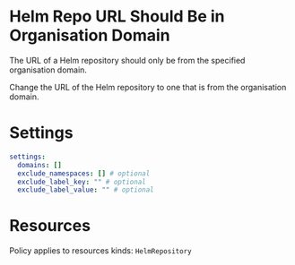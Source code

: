 # Helm Repo URL Should Be in Organisation Domain

The URL of a Helm repository should only be from the specified organisation domain.

Change the URL of the Helm repository to one that is from the organisation domain.

# Settings

```yaml
settings:
  domains: []
  exclude_namespaces: [] # optional
  exclude_label_key: "" # optional
  exclude_label_value: "" # optional
```

# Resources

Policy applies to resources kinds:
`HelmRepository`
